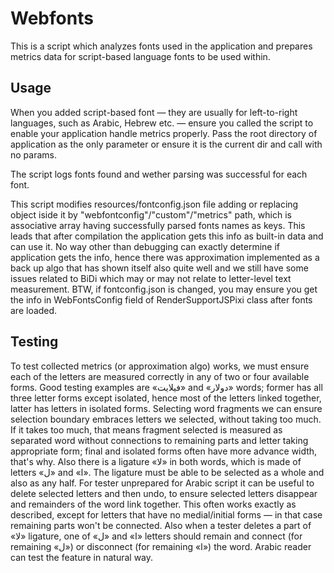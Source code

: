 # Webfonts

This is a script which analyzes fonts used in the application and prepares metrics data for script-based language fonts to be used within.

## Usage

When you added script-based font — they are usually for left-to-right languages, such as Arabic, Hebrew etc. — ensure you called the script to enable your application handle metrics properly.
Pass the root directory of application as the only parameter or ensure it is the current dir and call with no params.

The script logs fonts found and wether parsing was successful for each font.

This script modifies resources/fontconfig.json file adding or replacing object iside it by "webfontconfig"/"custom"/"metrics" path, which is associative array having successfully parsed fonts names as keys. This leads that after compilation the application gets this info as built-in data and can use it.
No way other than debugging can exactly determine if application gets the info, hence there was approximation implemented as a back up algo that has shown itself also quite well and we still have some issues related to BiDi which may or may not relate to letter-level text measurement.
BTW, if fontconfig.json is changed, you may ensure you get the info in WebFontsConfig field of RenderSupportJSPixi class after fonts are loaded.

## Testing

To test collected metrics (or approximation algo) works, we must ensure each of the letters are measured correctly in any of two or four available forms.
Good testing examples are «فيلايت» and «دولار» words; former has all three letter forms except isolated, hence most of the letters linked together, latter has letters in isolated forms.
Selecting word fragments we can ensure selection boundary embraces letters we selected, without taking too much. If it takes too much, that means fragment selected is measured as separated word without connections to remaining parts and letter taking appropriate form; final and isolated forms often have more advance width, that's why.
Also there is a ligature «لا» in both words, which is made of letters «ل» and «ا». The ligature must be able to be selected as a whole and also as any half.
For tester unprepared for Arabic script it can be useful to delete selected letters and then undo, to ensure selected letters disappear and remainders of the word link together.
This often works exactly as described, except for letters that have no medial/initial forms — in that case remaining parts won't be connected.
Also when a tester deletes a part of «لا» ligature, one of «ل» and «ا» letters should remain and connect (for remaining «ل») or disconnect (for remaining «ا») the word.
Arabic reader can test the feature in natural way. 
